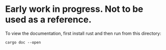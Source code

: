 # Early work in progress. Not to be used as a reference.


To view the documentation, first install rust and then run from this directory:

```
cargo doc --open
```

